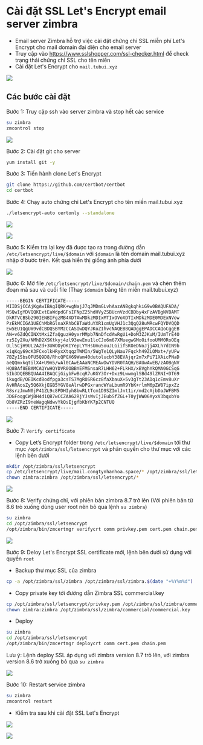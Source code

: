 # Cài đặt SSL Let's Encrypt email server zimbra
- Email server Zimbra hỗ trợ việc cài đặt chứng chỉ SSL miễn phí Let's Encrypt cho mail domain đại diện cho email server
- Truy cập vào https://www.sslshopper.com/ssl-checker.html để check trạng thái chứng chỉ SSL cho tên miền
- Cài đặt Let's Encrypt cho `mail.tubui.xyz`

![](./images/checkssl.png)

## Các bước cài đặt 
Bước 1: Truy cập ssh vào server zimbra và stop hết các service
```sh
su zimbra
zmcontrol stop
```

![](./images/zmcontrolstop.png)

Bước 2: Cài đặt git cho server
```sh
yum install git -y
```

Bước 3: Tiến hành clone Let's Encrypt 
```sh
git clone https://github.com/certbot/certbot
cd certbot
```

Bước 4: Chạy auto chứng chỉ Let's Encrypt cho tên miền mail.tubui.xyz
```sh
./letsencrypt-auto certonly --standalone
```

![](./images/sslauto.png)

![](./images/sslsuccess.png)

Bước 5: Kiểm tra lại key đã được tạo ra trong đường dẫn `/etc/letsencrypt/live/$domain` với `$domain` là tên domain mail.tubui.xyz nhập ở bước trên. Kết quả hiển thị giống ảnh phía dưới

![](./images/ktrakey.png)

Bước 6: Mở file `/etc/letsencrypt/live/$domain/chain.pem` và chèn thêm đoạn mã sau và cuối file (Thay `$domain` bằng tên miền mail.tubui.xyz)
```sh
-----BEGIN CERTIFICATE-----
MIIDSjCCAjKgAwIBAgIQRK+wgNajJ7qJMDmGLvhAazANBgkqhkiG9w0BAQUFADA/
MSQwIgYDVQQKExtEaWdpdGFsIFNpZ25hdHVyZSBUcnVzdCBDby4xFzAVBgNVBAMT
DkRTVCBSb290IENBIFgzMB4XDTAwMDkzMDIxMTIxOVoXDTIxMDkzMDE0MDExNVow
PzEkMCIGA1UEChMbRGlnaXRhbCBTaWduYXR1cmUgVHJ1c3QgQ28uMRcwFQYDVQQD
Ew5EU1QgUm9vdCBDQSBYMzCCASIwDQYJKoZIhvcNAQEBBQADggEPADCCAQoCggEB
AN+v6ZdQCINXtMxiZfaQguzH0yxrMMpb7NnDfcdAwRgUi+DoM3ZJKuM/IUmTrE4O
rz5Iy2Xu/NMhD2XSKtkyj4zl93ewEnu1lcCJo6m67XMuegwGMoOifooUMM0RoOEq
OLl5CjH9UL2AZd+3UWODyOKIYepLYYHsUmu5ouJLGiifSKOeDNoJjj4XLh7dIN9b
xiqKqy69cK3FCxolkHRyxXtqqzTWMIn/5WgTe1QLyNau7Fqckh49ZLOMxt+/yUFw
7BZy1SbsOFU5Q9D8/RhcQPGX69Wam40dutolucbY38EVAjqr2m7xPi71XAicPNaD
aeQQmxkqtilX4+U9m5/wAl0CAwEAAaNCMEAwDwYDVR0TAQH/BAUwAwEB/zAOBgNV
HQ8BAf8EBAMCAQYwHQYDVR0OBBYEFMSnsaR7LHH62+FLkHX/xBVghYkQMA0GCSqG
SIb3DQEBBQUAA4IBAQCjGiybFwBcqR7uKGY3Or+Dxz9LwwmglSBd49lZRNI+DT69
ikugdB/OEIKcdBodfpga3csTS7MgROSR6cz8faXbauX+5v3gTt23ADq1cEmv8uXr
AvHRAosZy5Q6XkjEGB5YGV8eAlrwDPGxrancWYaLbumR9YbK+rlmM6pZW87ipxZz
R8srzJmwN0jP41ZL9c8PDHIyh8bwRLtTcm1D9SZImlJnt1ir/md2cXjbDaJWFBM5
JDGFoqgCWjBH4d1QB7wCCZAA62RjYJsWvIjJEubSfZGL+T0yjWW06XyxV3bqxbYo
Ob8VZRzI9neWagqNdwvYkQsEjgfbKbYK7p2CNTUQ
-----END CERTIFICATE-----
```

![](./images/chain.png)

Bước 7: `Verify certificate`
- Copy Let’s Encrypt folder trong `/etc/letsencrypt/live/$domain` tới thư mục `/opt/zimbra/ssl/letsencrypt` và phân quyền cho thư mục với các lệnh bên dưới
```sh
mkdir /opt/zimbra/ssl/letsencrypt 
cp /etc/letsencrypt/live/mail.congtynhanhoa.space/* /opt/zimbra/ssl/letsencrypt/
chown zimbra:zimbra /opt/zimbra/ssl/letsencrypt/*
```

![](./images/chown.png)

Bước 8: Verify chứng chỉ, với phiên bản zimbra 8.7 trở lên (Với phiên bản từ 8.6 trỏ xuống dùng user root nên bỏ qua lệnh `su zimbra`)
```sh
su zimbra
cd /opt/zimbra/ssl/letsencrypt
/opt/zimbra/bin/zmcertmgr verifycrt comm privkey.pem cert.pem chain.pem
```

![](./images/verify.png)

Bước 9: Deloy Let's Encrypt SSL certificate mới, lệnh bên dưới sử dụng với quyền `root`
- Backup thư mục SSL của zimbra
```sh
cp -a /opt/zimbra/ssl/zimbra /opt/zimbra/ssl/zimbra.$(date "+%Y%m%d")
```

- Copy private key tới đường dẫn Zimbra SSL commercial.key
```sh
cp /opt/zimbra/ssl/letsencrypt/privkey.pem /opt/zimbra/ssl/zimbra/commercial/commercial.key
chown zimbra:zimbra /opt/zimbra/ssl/zimbra/commercial/commercial.key
```

- Deploy 
```sh
su zimbra
cd /opt/zimbra/ssl/letsencrypt
/opt/zimbra/bin/zmcertmgr deploycrt comm cert.pem chain.pem
```

Lưu ý: Lệnh deploy SSL áp dụng với zimbra version 8.7 trỏ lên, với zimbra version 8.6 trở xuống bỏ qua `su zimbra`

![](./images/deploy.png)

Bước 10: Restart service zimbra
```sh
su zimbra
zmcontrol restart
```

- Kiểm tra sau khi cài đặt SSL Let's Encrypt

![](./images/ktrassl.png)

![](./images/ktrassl2.png)